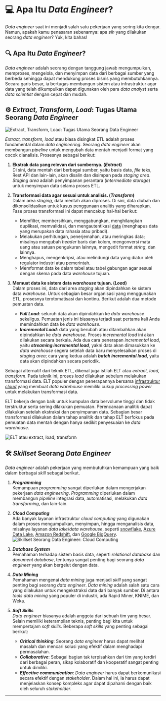 # 💻 Apa Itu _Data Engineer_?

_Data engineer_ saat ini menjadi salah satu pekerjaan yang sering kita dengar. Namun, apakah kamu penasaran sebenarnya: apa _sih_ yang dilakukan seorang _data engineer_? Yuk, kita bahas!

## 🔍 Apa Itu _Data Engineer_?

_Data engineer_ adalah seorang dengan tanggung jawab mengumpulkan, memproses, mengelola, dan menyimpan data dari berbagai sumber yang berbeda sehingga dapat mendukung proses bisnis yang membutuhkannya. Secara garis besar, ia bertugas membangun sistem atau infrastruktur agar data yang telah dikumpulkan dapat digunakan oleh para _data analyst_ serta _data scientist_ dengan cepat dan mudah.

## ⚙️ _Extract, Transform, Load_: Tugas Utama Seorang _Data Engineer_

![Extract, Transform, Load: Tugas Utama Seorang Data Engineer](https://dicoding-assets.sgp1.cdn.digitaloceanspaces.com/blog/wp-content/uploads/2024/06/Asset-1-5.png)

_Extract, transform, load_ atau biasa disingkat ETL adalah proses fundamental dalam _data engineering_. Seorang _data engineer_ akan membangun _pipeline_ untuk mengubah data mentah menjadi format yang cocok dianalisis. Prosesnya sebagai berikut:

1. **Ekstrak data yang relevan dari sumbernya. (_Extract_)**  
   Di sini, data mentah dari berbagai sumber, yaitu basis data, _file_ teks, Rest API dan lain-lain, akan disalin dan disimpan pada _staging area_. _Staging area_ adalah penyimpanan perantara (_intermediate storage_) untuk menyimpan data selama proses ETL.

2. **Transformasi data agar sesuai untuk analisis. (_Transform_)**  
   Dalam area _staging_, data mentah akan diproses. Di sini, data diubah dan dikonsolidasikan untuk kasus penggunaan analitis yang diharapkan. Fase proses transformasi ini dapat mencakup hal-hal berikut:
   - Memfilter, membersihkan, menggabungkan, menghilangkan duplikasi, memvalidasi, dan mengautentikasi [data](https://www.dicoding.com/blog/apa-itu-data-yuk-kenalan-dulu-dengannya/) (menghapus data yang merupakan data rahasia atau pribadi).
   - Melakukan perhitungan, penerjemahan, atau meringkas data; misalnya mengubah _header_ baris dan kolom, mengonversi mata uang atau satuan pengukuran lainnya, mengedit format _string_, dan lainnya.
   - Menghapus, mengenkripsi, atau melindungi data yang diatur oleh regulator industri atau pemerintah.
   - Memformat data ke dalam tabel atau tabel gabungan agar sesuai dengan skema pada data _warehouse_ tujuan.

3. **Memuat data ke sistem data _warehouse_ tujuan. (_Load_)**  
   Dalam proses ini, data dari area _staging_ akan dipindahkan ke sistem data _warehouse_. Untuk sebagian besar organisasi yang menggunakan ETL, prosesnya terotomatisasi dan kontinu. Berikut adalah dua metode pemuatan data.
   - **_Full Load_**: seluruh data akan dipindahkan ke _data warehouse_ sekaligus. Pemuatan jenis ini biasanya terjadi saat pertama kali Anda memindahkan data ke _data warehouse_.
   - **_Incremental Load_**: data yang berubah atau ditambahkan akan dipindahkan ke _data warehouse_. Proses _incremental load_ ini akan dilakukan secara berkala. Ada dua cara penerapan _incremental load_, yaitu **_streaming incremental load_**, yakni data akan dimasukkan ke _data warehouse_ segera setelah data baru menyelesaikan proses di _staging area_; cara yang kedua adalah **_batch incremental load_**, yaitu data akan dipindahkan secara periodik.

Sebagai alternatif dari teknik ETL, dikenal juga istilah ELT atau _extract, load, transform_. Pada teknik ini, proses _load_ dilakukan sebelum melakukan transformasi data. ELT populer dengan penerapannya bersama [infrastruktur _cloud_](https://www.dicoding.com/blog/mengenal-layanan-storage-di-cloud/) yang membuat _data warehouse_ memiliki cukup _processing power_ untuk melakukan transformasi data. 

ELT bekerja dengan baik untuk kumpulan data bervolume tinggi dan tidak terstruktur serta sering dilakukan pemuatan. Perencanaan analitik dapat dilakukan setelah ekstraksi dan penyimpanan data. Sebagian besar transformasi dilakukan dalam tahap analitik dan tahap ELT berfokus pada pemuatan data mentah dengan hanya sedikit penyesuaian ke _data warehouse_.

![ELT atau extract, load, transform](https://dicoding-assets.sgp1.cdn.digitaloceanspaces.com/blog/wp-content/uploads/2024/06/Asset-2-2.png)

## 🛠️ _Skillset_ Seorang _Data Engineer_

_Data engineer_ adalah pekerjaan yang membutuhkan kemampuan yang baik dalam berbagai _skill_ sebagai berikut.

1. **_Programming_**  
   Kemampuan _programming_ sangat diperlukan dalam mengerjakan pekerjaan _data engineering_. _Programming_ diperlukan dalam membangun _pipeline_ integrasi data, automatisasi, melakukan _data transforming_, dan lain-lain.

2. **_Cloud Computing_**  
   Ada banyak layanan infrastruktur _cloud computing_ yang digunakan dalam proses mengumpulkan, menyimpan, hingga menganalisis data, misalnya layanan _data lake_/_data warehouse_, seperti [snowflake](https://www.snowflake.com/en/data-cloud/workloads/data-lake/), [Azure Data Lake](https://azure.microsoft.com/en-us/solutions/data-lake), [Amazon Redshift](https://aws.amazon.com/redshift/), dan [Google BigQuery](https://cloud.google.com/bigquery?hl=id).  
   ![Skillset Seorang Data Engineer: Cloud Computing](https://dicoding-assets.sgp1.cdn.digitaloceanspaces.com/blog/wp-content/uploads/2024/06/Asset-3-1.png)

3. **_Database System_**  
   Pemahaman terhadap sistem basis data, seperti _relational database_ dan _document database_, tentunya sangat penting bagi seorang _data engineer_ yang akan bergelut dengan data.

4. **_Data Mining_**  
   Pemahaman mengenai _data mining_ juga menjadi _skill_ yang sangat penting bagi seorang _data engineer_. _Data mining_ adalah salah satu cara yang dilakukan untuk mengekstraksi data dari banyak sumber. Di antara _tools data mining_ yang populer di industri, ada Rapid Miner, KNIME, dan Weka.

5. **_Soft Skills_**  
   _Data engineer_ biasanya adalah anggota dari sebuah tim yang besar. Selain memiliki keterampilan teknis, penting bagi kita untuk mempertajam _soft skills_. Beberapa _soft skills_ yang penting sebagai berikut:
   - **_Critical thinking_**: Seorang _data engineer_ harus dapat melihat masalah dan mencari solusi yang efektif dalam menghadapi permasalahan.
   - **_Collaborative_**: Sebagai bagian tak terpisahkan dari tim yang terdiri dari berbagai peran, sikap kolaboratif dan kooperatif sangat penting untuk dimiliki.
   - **_Effective communication_**: _Data engineer_ harus dapat berkomunikasi secara efektif dengan _stakeholder_. Dalam hal ini, ia harus dapat menjelaskan konsep kompleks agar dapat dipahami dengan baik oleh seluruh _stakeholder_.

---
